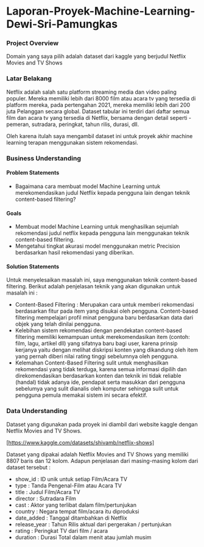 # Laporan-Proyek-Machine-Learning-Dewi-Sri-Pamungkas

### Project Overview

Domain yang saya pilih adalah dataset dari kaggle yang berjudul Netflix Movies and TV Shows

### Latar Belakang

Netflix adalah salah satu platform streaming media dan video paling populer. Mereka memiliki lebih dari 8000 film atau acara tv yang tersedia di platform mereka, pada pertengahan 2021, mereka memiliki lebih dari 200 juta Pelanggan secara global. Dataset tabular ini terdiri dari daftar semua film dan acara tv yang tersedia di Netflix, bersama dengan detail seperti - pemeran, sutradara, peringkat, tahun rilis, durasi, dll. 

Oleh karena itulah saya mengambil dataset ini untuk proyek akhir machine learning terapan menggunakan sistem rekomendasi.

### Business Understanding

#### Problem Statements

* Bagaimana cara membuat model Machine Learning untuk merekomendasikan judul Netflix kepada pengguna lain dengan teknik content-based filtering?

#### Goals

* Membuat model Machine Learning untuk menghasilkan sejumlah rekomendasi judul netflix kepada pengguna lain menggunakan teknik content-based filtering.
* Mengetahui tingkat akurasi model menggunakan metric Precision berdasarkan hasil rekomendasi yang diberikan.

#### Solution Statements

Untuk menyelesaikan masalah ini, saya menggunakan teknik content-based filtering. Berikut adalah penjelasan teknik yang akan digunakan untuk masalah ini :

* Content-Based Filtering : Merupakan cara untuk memberi rekomendasi berdasarkan fitur pada item yang disukai oleh pengguna. Content-based filtering mempelajari profil minat pengguna baru berdasarkan data dari objek yang telah dinilai pengguna.
* Kelebihan sistem rekomendasi dengan pendekatan content-based filtering memiliki kemampuan untuk merekomendasikan item (contoh: film, lagu, artikel dll) yang sifatnya baru bagi user, karena prinsip kerjanya yaitu dengan melihat diskripsi konten yang dikandung oleh item yang pernah diberi nilai rating tinggi sebelumnya oleh pengguna.
* Kelemahan Content-Based Filtering sulit untuk menghasilkan rekomendasi yang tidak terduga, karena semua informasi dipilih dan direkomendasikan berdasarkan konten dan teknik ini tidak reliable (handal) tidak adanya ide, pendapat serta masukkan dari pengguna sebelumya yang sulit dianalis oleh komputer sehingga sulit untuk pengguna pemula memakai sistem ini secara efektif.

### Data Understanding

Dataset yang digunakan pada proyek ini diambil dari website kaggle dengan Netflix Movies and TV Shows.

[https://www.kaggle.com/datasets/shivamb/netflix-shows]

Dataset yang dipakai adalah Netflix Movies and TV Shows yang memiliki 8807 baris dan 12 kolom. Adapun penjelasan dari masing-masing kolom dari dataset tersebut :
* show_id : ID unik untuk setiap Film/Acara TV
* type : Tanda Pengenal-Film atau Acara TV
* title : Judul Film/Acara TV
* director : Sutradara Film
* cast : Aktor yang terlibat dalam film/pertunjukan
* country : Negara tempat film/acara itu diproduksi
* date_added : Tanggal ditambahkan di Netflix
* release_year : Tahun Rilis aktual dari pergerakan / pertunjukan
* rating : Peringkat TV dari film / acara
* duration : Durasi Total dalam menit atau jumlah musim


